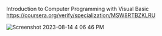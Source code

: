 Introduction to Computer Programming with Visual Basic 
<br>
https://coursera.org/verify/specialization/MSW8RTBZKLRU

![Screenshot 2023-08-14 4 06 46 PM](https://github.com/kerry91/vbSpecialisationLQ/assets/36702039/21197712-7208-48ab-876f-571fa43abb82)
